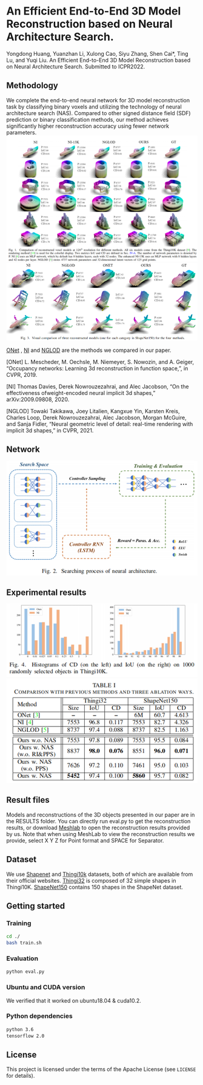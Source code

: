 # An Efficient End-to-End 3D Model Reconstruction based on Neural Architecture Search.
Yongdong Huang, Yuanzhan Li, Xulong Cao, Siyu Zhang, Shen Cai*, Ting Lu, and Yuqi Liu. An Efficient End-to-End 3D Model Reconstruction
based on Neural Architecture Search. Submitted to ICPR2022.

## Methodology
We complete the end-to-end neural network for 3D model reconstruction task by classifying binary voxels and utilizing the technology of neural architecture search (NAS).
Compared to other signed distance field (SDF) prediction or binary classification methods, our method achieves significantly higher reconstruction accuracy using fewer network parameters. 
![](IMGS/Fig1.png)
![](IMGS/Fig3.png)

[ONet](https://openaccess.thecvf.com/content_CVPR_2019/papers/Mescheder_Occupancy_Networks_Learning_3D_Reconstruction_in_Function_Space_CVPR_2019_paper.pdf) ,
[NI](https://arxiv.org/pdf/2009.09808v3.pdf) and
[NGLOD](https://openaccess.thecvf.com/content/CVPR2021/papers/Takikawa_Neural_Geometric_Level_of_Detail_Real-Time_Rendering_With_Implicit_3D_CVPR_2021_paper.pdf) are the methods we compared in our paper.

[ONet] L. Mescheder, M. Oechsle, M. Niemeyer, S. Nowozin, and A. Geiger, “Occupancy networks: Learning 3d reconstruction in function space,”, in CVPR, 2019.

[NI] Thomas Davies, Derek Nowrouzezahrai,  and Alec Jacobson,  “On the effectiveness ofweight-encoded neural implicit 3d shapes,” arXiv:2009.09808, 2020.

[NGLOD] Towaki Takikawa, Joey Litalien, Kangxue Yin, Karsten Kreis, Charles  Loop,  Derek Nowrouzezahrai, Alec Jacobson, Morgan McGuire, and Sanja Fidler, “Neural geometric level of detail:  real-time rendering with implicit 3d shapes,” in CVPR, 2021.



[//]: # ([3] L. Mescheder, M. Oechsle, M. Niemeyer, S. Nowozin, and A. Geiger,)

[//]: # (“Occupancy networks: Learning 3d reconstruction in function space,”)

[//]: # (in IEEE/CVF Conference on Computer Vision and Pattern Recognition)

[//]: # (&#40;CVPR&#41;, 2019, pp. 4455–4465.)

[//]: # ()
[//]: # ([4] T. Davies, D. Nowrouzezahrai, and A. Jacobson, “On the effectiveness of weight-encoded neural implicit 3d shapes,” arXiv preprint)

[//]: # (arXiv:2009.09808, 2020.)

[//]: # ()
[//]: # ([5] T. Takikawa, J. Litalien, K. Yin, K. Kreis, C. Loop, D. Nowrouzezahrai,)

[//]: # (A. Jacobson, M. McGuire, and S. Fidler, “Neural geometric level of)

[//]: # (detail: Real-time rendering with implicit 3d shapes,” in IEEE/CVF)

[//]: # (Conference on Computer Vision and Pattern Recognition &#40;CVPR&#41;, 2021,)

[//]: # (pp. 11 353–11 362.)

## Network
![](IMGS/Fig2.png)

## Experimental results
![](IMGS/Fig4.png)
![](IMGS/Table1.png)

## Result files
Models and reconstructions of the 3D objects presented in our paper are in the RESULTS folder. You can directly run eval.py to get the reconstruction results, or download [Meshlab](https://meshlab.en.softonic.com/) to open the reconstruction results provided by us. Note that when using MeshLab to view the reconstruction results we provide, select X Y Z for Point format and SPACE for Separator.

## Dataset
We use [Shapenet](https://shapenet.org/download/shapenetcore) and [Thingi10k](https://ten-thousand-models.appspot.com/) datasets, both of which are available from their official websites. [Thingi32]( https://github.com/nv-tlabs/nglod/issues/4) is composed of 32 simple shapes in Thingi10K. [ShapeNet150]( https://github.com/nv-tlabs/nglod/issues/4) contains 150 shapes in the ShapeNet dataset.

## Getting started

### Training
```bash
cd ./
bash train.sh
```

### Evaluation
```bash
python eval.py
```

### Ubuntu and CUDA version
We verified that it worked on ubuntu18.04 & cuda10.2.

### Python dependencies
```bash
python 3.6
tensorflow 2.0
```

## License
This project is licensed under the terms of the Apache License (see `LICENSE` for details).
